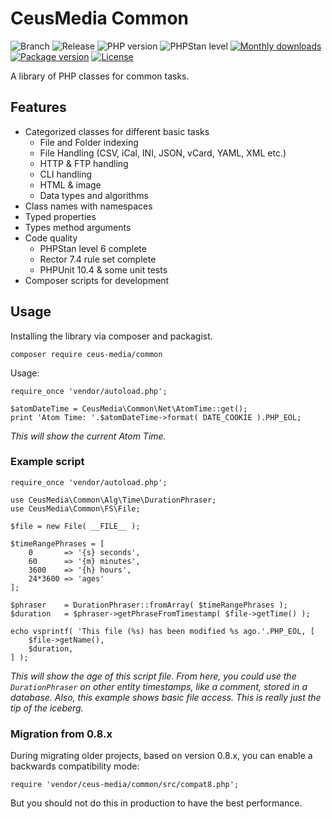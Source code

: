 # CeusMedia Common

![Branch](https://img.shields.io/badge/Branch-1.1.x-blue?style=flat-square)
![Release](https://img.shields.io/badge/Release----blue?style=flat-square)
![PHP version](https://img.shields.io/badge/PHP-%5E8.3-blue?style=flat-square&color=777BB4)
![PHPStan level](https://img.shields.io/badge/PHPStan_level-6-darkgreen?style=flat-square)
[![Monthly downloads](https://img.shields.io/packagist/dt/ceus-media/common.svg?style=flat-square)](https://packagist.org/packages/ceus-media/common)
[![Package version](https://img.shields.io/packagist/v/ceus-media/common.svg?style=flat-square)](https://packagist.org/packages/ceus-media/common)
[![License](https://img.shields.io/packagist/l/ceus-media/common.svg?style=flat-square)](https://packagist.org/packages/ceus-media/common)

A library of PHP classes for common tasks.

## Features

- Categorized classes for different basic tasks
  - File and Folder indexing
  - File Handling (CSV, iCal, INI, JSON, vCard, YAML, XML etc.)
  - HTTP & FTP handling
  - CLI handling
  - HTML & image
  - Data types and algorithms
- Class names with namespaces
- Typed properties
- Types method arguments
- Code quality
  - PHPStan level 6 complete
  - Rector 7.4 rule set complete
  - PHPUnit 10.4 & some unit tests
- Composer scripts for development

## Usage

Installing the library via composer and packagist.
```
composer require ceus-media/common
```

Usage:
```
require_once 'vendor/autoload.php';

$atomDateTime = CeusMedia\Common\Net\AtomTime::get();
print 'Atom Time: '.$atomDateTime->format( DATE_COOKIE ).PHP_EOL;
```
*This will show the current Atom Time.*

### Example script
```
require_once 'vendor/autoload.php';

use CeusMedia\Common\Alg\Time\DurationPhraser;
use CeusMedia\Common\FS\File;

$file = new File( __FILE__ );

$timeRangePhrases = [
    0       => '{s} seconds',
    60      => '{m} minutes',
    3600    => '{h} hours',
    24*3600 => 'ages'
];

$phraser	= DurationPhraser::fromArray( $timeRangePhrases );
$duration	= $phraser->getPhraseFromTimestamp( $file->getTime() );

echo vsprintf( 'This file (%s) has been modified %s ago.'.PHP_EOL, [
	$file->getName(),
	$duration,
] );
```
*This will show the age of this script file.
From here, you could use the <code>DurationPhraser</code> on other entity timestamps, like a comment, stored in a database.
Also, this example shows basic file access.
This is really just the tip of the iceberg.*


### Migration from 0.8.x

During migrating older projects, based on version 0.8.x, you can enable a backwards compatibility mode:
```
require 'vendor/ceus-media/common/src/compat8.php';
```
But you should not do this in production to have the best performance.
